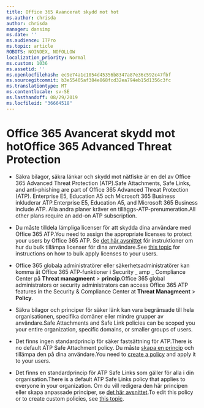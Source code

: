 ```yaml
---
title: Office 365 Avancerat skydd mot hot
ms.author: chrisda
author: chrisda
manager: dansimp
ms.date: ''
ms.audience: ITPro
ms.topic: article
ROBOTS: NOINDEX, NOFOLLOW
localization_priority: Normal
ms.custom: 1036
ms.assetid: ''
ms.openlocfilehash: ec9e74a1c1054d45356b8347a87e36c592c47fbf
ms.sourcegitcommit: b3e55405af384e868fcd32ea794eb15d1356c3fc
ms.translationtype: MT
ms.contentlocale: sv-SE
ms.lasthandoff: 08/29/2019
ms.locfileid: "36664518"
---
```

# <a name="office-365-advanced-threat-protection"></a><span data-ttu-id="6a736-102">Office 365 Avancerat skydd mot hot</span><span class="sxs-lookup"><span data-stu-id="6a736-102">Office 365 Advanced Threat Protection</span></span>

- <span data-ttu-id="6a736-103">Säkra bilagor, säkra länkar och skydd mot nätfiske är en del av Office 365 Advanced Threat Protection (ATP).</span><span class="sxs-lookup"><span data-stu-id="6a736-103">Safe Attachments, Safe Links, and anti-phishing are part of Office 365 Advanced Threat Protection (ATP).</span></span> <span data-ttu-id="6a736-104">Enterprise E5, Education A5 och Microsoft 365 Business inkluderar ATP.</span><span class="sxs-lookup"><span data-stu-id="6a736-104">Enterprise E5, Education A5, and Microsoft 365 Business include ATP.</span></span> <span data-ttu-id="6a736-105">Alla andra planer kräver en tilläggs-ATP-prenumeration.</span><span class="sxs-lookup"><span data-stu-id="6a736-105">All other plans require an add-on ATP subscription.</span></span>

- <span data-ttu-id="6a736-106">Du måste tilldela lämpliga licenser för att skydda dina användare med Office 365 ATP.</span><span class="sxs-lookup"><span data-stu-id="6a736-106">You need to assign the appropriate licenses to protect your users by Office 365 ATP.</span></span> <span data-ttu-id="6a736-107">Se [det här avsnittet](https://docs.microsoft.com/office365/admin/subscriptions-and-billing/assign-licenses-to-users) för instruktioner om hur du bulk tillämpa licenser för dina användare.</span><span class="sxs-lookup"><span data-stu-id="6a736-107">See [this topic](https://docs.microsoft.com/office365/admin/subscriptions-and-billing/assign-licenses-to-users) for instructions on how to bulk apply licenses to your users.</span></span>

- <span data-ttu-id="6a736-108">Office 365 globala administratörer eller säkerhetsadministratörer kan komma åt Office 365 ATP-funktioner i Security _ amp _ Compliance Center på **Threat managmeent** \> **princip**.</span><span class="sxs-lookup"><span data-stu-id="6a736-108">Office 365 global administrators or security administrators can access Office 365 ATP features in the Security & Compliance Center at **Threat Managmeent** \> **Policy**.</span></span>

- <span data-ttu-id="6a736-109">Säkra bilagor och principer för säker länk kan vara begränsade till hela organisationen, specifika domäner eller mindre grupper av användare.</span><span class="sxs-lookup"><span data-stu-id="6a736-109">Safe Attachments and Safe Link policies can be scoped you your entire organization, specific domains, or smaller groups of users.</span></span>

- <span data-ttu-id="6a736-110">Det finns ingen standardprincip för säker fastsättning för ATP.</span><span class="sxs-lookup"><span data-stu-id="6a736-110">There is no default ATP Safe Attachment policy.</span></span> <span data-ttu-id="6a736-111">Du måste [skapa en princip](https://docs.microsoft.com/office365/securitycompliance/set-up-atp-safe-attachments-policies) och tillämpa den på dina användare.</span><span class="sxs-lookup"><span data-stu-id="6a736-111">You need to [create a policy](https://docs.microsoft.com/office365/securitycompliance/set-up-atp-safe-attachments-policies) and apply it to your users.</span></span>

- <span data-ttu-id="6a736-112">Det finns en standardprincip för ATP Safe Links som gäller för alla i din organisation.</span><span class="sxs-lookup"><span data-stu-id="6a736-112">There is a default ATP Safe Links policy that applies to everyone in your organization.</span></span> <span data-ttu-id="6a736-113">Om du vill redigera den här principen eller skapa anpassade principer, se [det här avsnittet](https://docs.microsoft.com/office365/securitycompliance/set-up-atp-safe-links-policies).</span><span class="sxs-lookup"><span data-stu-id="6a736-113">To edit this policy or to create custom policies, see [this topic](https://docs.microsoft.com/office365/securitycompliance/set-up-atp-safe-links-policies).</span></span>
